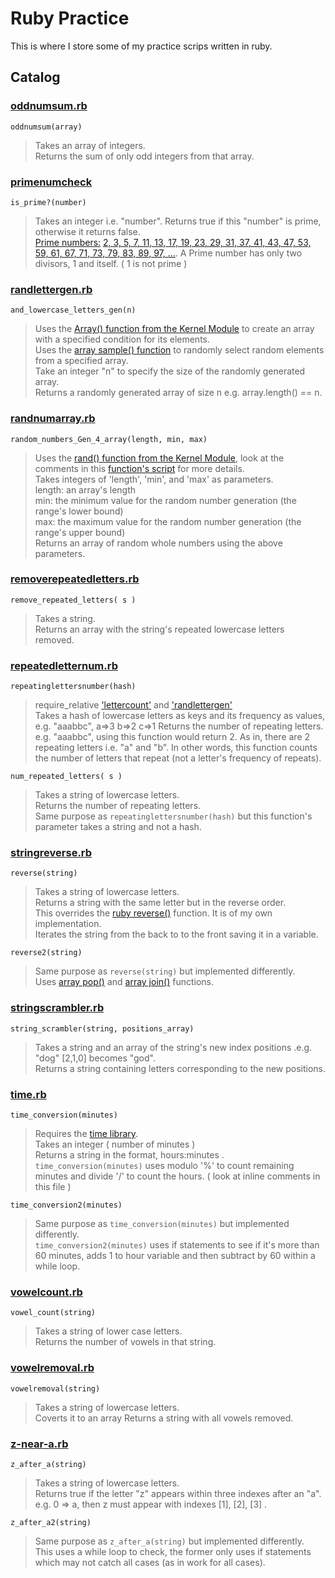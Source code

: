 # Ruby Practice

This is where I store some of my practice scrips written in ruby.


## Catalog

### [oddnumsum.rb](https://github.com/Bubblemelon/Ruby-Stuff/blob/master/ruby%20practice/oddnumsum.rb)  

`oddnumsum(array)`  

> Takes an array of integers.  
> Returns the sum of only odd integers from that array.  

### [primenumcheck]()  

`is_prime?(number)`  

> Takes an integer i.e. "number".
> Returns true if this "number" is prime, otherwise it returns false.  
> [Prime numbers:](https://en.wikipedia.org/wiki/Prime_number) [2, 3, 5, 7, 11, 13, 17, 19, 23, 29, 31, 37, 41, 43, 47, 53, 59, 61, 67, 71, 73, 79, 83, 89, 97, ...](http://www.primos.mat.br/indexen.html).
> A Prime number has only two divisors, 1 and itself. ( 1 is not prime )

### [randlettergen.rb](https://github.com/Bubblemelon/Ruby-Stuff/blob/master/ruby%20practice/randlettergen.rb)  

`and_lowercase_letters_gen(n)`

> Uses the [Array() function from the Kernel Module](http://ruby-doc.org/core-2.2.0/Array.html#class-Array-label-Example+Usage) to create an array with a specified condition for its elements.  
> Uses the [array sample() function](https://ruby-doc.org/core-1.9.3/Array.html#method-i-sample) to randomly select random elements from a specified array.  
> Take an integer "n" to specify the size of the randomly generated array.  
> Returns a randomly generated array of size n e.g. array.length() == n.    

### [randnumarray.rb](https://github.com/Bubblemelon/Ruby-Stuff/blob/master/ruby%20practice/randnumarray.rb)  

`random_numbers_Gen_4_array(length, min, max)`  

> Uses the [rand() function from the Kernel Module](http://ruby-doc.org/core-2.1.3/Kernel.html#method-i-rand), look at the comments in this [function's script](https://github.com/Bubblemelon/Ruby-Stuff/blob/master/ruby%20practice/randnumarray.rb) for more details.  
> Takes integers of 'length', 'min', and 'max' as parameters.  
> length: an array's length  
> min: the minimum value for the random number generation (the range's lower bound)  
> max: the maximum value for the random number generation (the range's upper bound)  
> Returns an array of random whole numbers using the above parameters.  

### [removerepeatedletters.rb](https://github.com/Bubblemelon/Ruby-Stuff/blob/master/ruby%20practice/removerepeatedletters.rb)  

`remove_repeated_letters( s )`  

> Takes a string.  
> Returns an array with the string's repeated lowercase letters removed.  

### [repeatedletternum.rb](https://github.com/Bubblemelon/Ruby-Stuff/blob/master/ruby%20practice/repeatedletternum.rb)  

`repeatinglettersnumber(hash)`  

> require_relative ['lettercount'](https://github.com/Bubblemelon/Ruby-Stuff/blob/master/ruby%20practice/lettercount.rb) and ['randlettergen'](https://github.com/Bubblemelon/Ruby-Stuff/blob/master/ruby%20practice/randlettergen.rb)  
> Takes a hash of lowercase letters as keys and its frequency as values, e.g. "aaabbc", a=>3 b=>2 c=>1
> Returns the number of repeating letters.  
> e.g. "aaabbc", using this function would return 2. As in, there are 2 repeating letters i.e. "a" and "b".
> In other words, this function counts the number of letters that repeat (not a letter's frequency of repeats).  

`num_repeated_letters( s )`  

> Takes a string of lowercase letters.    
> Returns the number of repeating letters.  
> Same purpose as `repeatinglettersnumber(hash)` but this function's parameter takes a string and not a hash.

### [stringreverse.rb](https://github.com/Bubblemelon/Ruby-Stuff/blob/master/ruby%20practice/stringreverse.rb)  

`reverse(string)`  

> Takes a string of lowercase letters.  
> Returns a string with the same letter but in the reverse order.  
> This overrides the [ruby reverse()](https://ruby-doc.org/core-2.2.0/String.html#method-i-reverse-21) function. It is of my own implementation.  
> Iterates the string from the back to to the front saving it in a variable.  

`reverse2(string)`  

>  Same purpose as `reverse(string)` but implemented differently.  
> Uses [array pop()](http://ruby-doc.org/core-2.2.0/Array.html#method-i-pop) and [array join()](http://ruby-doc.org/core-2.2.0/Array.html#method-i-join) functions.

### [stringscrambler.rb](https://github.com/Bubblemelon/Ruby-Stuff/blob/master/ruby%20practice/stringscrambler.rb)  

`string_scrambler(string, positions_array)`  

> Takes a string and an array of the string's new index positions .e.g. "dog" [2,1,0] becomes "god".  
> Returns a string containing letters corresponding to the new positions.

### [time.rb](https://github.com/Bubblemelon/Ruby-Stuff/blob/master/ruby%20practice/time.rb)  

`time_conversion(minutes)`  

> Requires the [time library](http://ruby-doc.org/stdlib-2.2.2/libdoc/time/rdoc/Time.html).  
> Takes an integer ( number of minutes )  
> Returns a string in the format, hours:minutes .  
> `time_conversion(minutes)` uses modulo '%' to count remaining minutes and divide '/' to count the hours. ( look at inline comments in this file )  


`time_conversion2(minutes)`  

> Same purpose as `time_conversion(minutes)` but implemented differently.  
> `time_conversion2(minutes)` uses if statements to see if it's more than 60 minutes, adds 1 to hour variable and then subtract by 60 within a while loop.  

### [vowelcount.rb](https://github.com/Bubblemelon/Ruby-Stuff/blob/master/ruby%20practice/vowelcount.rb)  

`vowel_count(string)`  

> Takes a string of lower case letters.  
> Returns the number of vowels in that string.

### [vowelremoval.rb](https://github.com/Bubblemelon/Ruby-Stuff/blob/master/ruby%20practice/vowelremoval.rb)  

`vowelremoval(string)`  

> Takes a string of lowercase letters.  
> Coverts it to an array
> Returns a string with all vowels removed.  

### [z-near-a.rb](https://github.com/Bubblemelon/Ruby-Stuff/blob/master/ruby%20practice/z-near-a.rb)

`z_after_a(string)`  

> Takes a string of lowercase letters.  
> Returns true if the letter "z" appears within three indexes after an "a".
> e.g. 0 => a, then z must appear with indexes [1], [2], [3] .

`z_after_a2(string)`  

> Same purpose as `z_after_a(string)` but implemented differently.  
> This uses a while loop to check, the former only uses if statements which may not catch all cases (as in work for all cases).   
